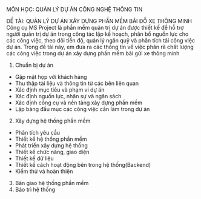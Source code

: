 MÔN HỌC: QUẢN LÝ DỰ ÁN CÔNG NGHỆ THÔNG TIN

ĐỀ TÀI: QUẢN LÝ DỰ ÁN XÂY DỰNG PHẦN MỀM BÃI ĐỖ XE THÔNG MINH
Công cụ MS Project là phần mềm quản trị dự án được thiết kế để hỗ trợ người quản trị dự án trong công tác lập kế hoạch, phân bổ nguồn lực cho các công việc, theo dõi tiến độ, quản lý ngân quỹ và phân tích tải công việc dự án.
Trong đề tài này, em đưa ra các thông tin về việc phân rã chất lượng các công việc trong dự án xây dựng phần mềm bãi gửi xe thông minh
1. Chuẩn bị dự án
-	Gặp mặt họp với khách hàng
-	Thu thập tài liệu và thông tin từ các bên liên quan
-	Xác định mục tiêu và phạm vi dự án
-	Xác định nguồn lực, nhân sự và ngân sách
-	Xác định công cụ và nền tảng xây dựng phần mềm
-	Lập bảng đầu mục các công việc cần làm trong dự án
2. Xây dựng hệ thống phần mềm
- Phân tích yêu cầu
- Thiết kế hệ thống phần mềm
- Phát triển xây dựng hệ thống
- Thiết kế chức năng, giao diện
- Thiết kế dữ liệu
- Thiết kế cách hoạt động bên trong hệ thống(Backend)
- Kiểm thử và hoàn thiện
3. Bàn giao hệ thống phần mềm
4. Bảo trì hệ thống

